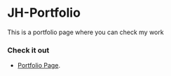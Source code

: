 # JH-Portfolio
This is a portfolio page where you can check my work

### Check it out
+ [Portfolio Page](https://joao-henrique.github.io/JH-Portfolio/).
